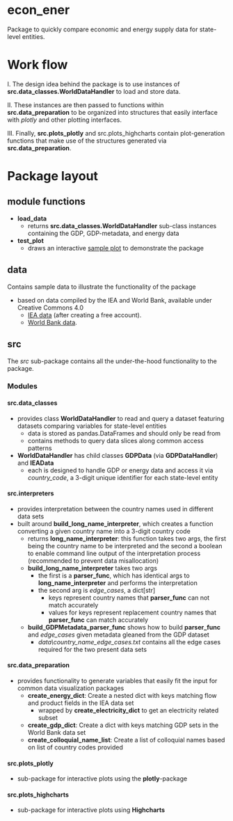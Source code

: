 # econ_ener
Package to quickly compare economic and energy supply data for state-level entities.

# Work flow
I. The design idea behind the package is to use instances of __src.data_classes.WorldDataHandler__ to load and store data. 

II. These instances are then passed to functions within __src.data_preparation__ to be organized into structures that easily interface with _plotly_ and other plotting interfaces.

III. Finally, __src.plots_plotly__ and src.plots_highcharts contain plot-generation functions that make use of the structures generated via __src.data_preparation__.
# Package layout
## module functions
- __load_data__
  - returns __src.data_classes.WorldDataHandler__ sub-class instances containing the GDP, GDP-metadata, and energy data
- __test_plot__
  - draws an interactive [sample plot](https://fivetenprojecter.github.io/) to demonstrate the package

## data
Contains sample data to illustrate the functionality of the package
  - based on data compiled by the IEA and World Bank, available under Creative Commons 4.0
    - [IEA data](https://www.iea.org/data-and-statistics/data-product/world-energy-balances-highlights) (after creating a free account).
    - [World Bank data](https://databank.worldbank.org/reports.aspx?source=2&series=NY.GDP.MKTP.CD&country=#).  
## src
The _src_ sub-package contains all the under-the-hood functionality to the package.
### Modules
#### src.data_classes
- provides class __WorldDataHandler__ to read and query a dataset featuring datasets comparing variables for state-level entities
  - data is stored as pandas.DataFrames and should only be read from
  - contains methods to query data slices along common access patterns
- __WorldDataHandler__ has child classes __GDPData__ (via __GDPDataHandler__) and __IEAData__
  - each is designed to handle GDP or energy data and access it via _country_code_, a 3-digit unique identifier for each state-level entity

#### src.interpreters
- provides interpretation between the country names used in different data sets
- built around __build_long_name_interpreter__, which creates a function converting a given country name into a 3-digit country code
  - returns __long_name_interpreter__: this function takes two args, the first being the country name to be interpreted and the second a boolean to 
    enable command line output of the interpretation process (recommended to prevent data misallocation)
  - __build_long_name_interpreter__ takes two args
    - the first is a __parser_func__, which has identical args to __long_name_interpreter__ and performs the interpretation
    - the second arg is _edge_cases_, a dict[str]
      - keys represent country names that __parser_func__ can not match accurately
      - values for keys represent replacement country names that __parser_func__ can match accurately
  - __build_GDPMetadata_parser_func__ shows how to build __parser_func__ and _edge_cases_ given metadata gleaned from the GDP dataset
    - _data\country_name_edge_cases.txt_ contains all the edge cases required for the two present data sets

#### src.data_preparation
- provides functionality to generate variables that easily fit the input for common data visualization packages
  - __create_energy_dict__: Create a nested dict with keys matching flow and product fields in the IEA data set
    - wrapped by __create_electricity_dict__ to get an electricity related subset
  - __create_gdp_dict__: Create a dict with keys matching GDP sets in the World Bank data set
  - __create_colloquial_name_list__: Create a list of colloquial names based on list of country codes provided
  
#### src.plots_plotly
- sub-package for interactive plots using the __plotly__-package
#### src.plots_highcharts
- sub-package for interactive plots using __Highcharts__ 